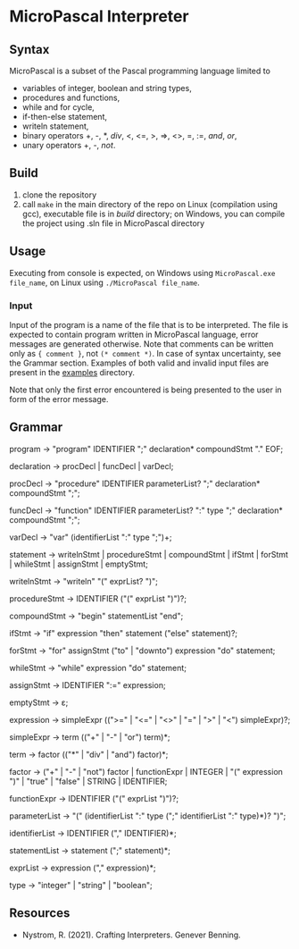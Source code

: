 # MicroPascal Interpreter

## Syntax

MicroPascal is a subset of the Pascal programming language limited to
- variables of integer, boolean and string types,
- procedures and functions,
- while and for cycle,
- if-then-else statement,
- writeln statement,
- binary operators +, -, \*, *div*, <, <=, >, =>, <>, =, :=, *and*, *or*,
- unary operators +, -, *not*.

## Build

1. clone the repository
2. call `make` in the main directory of the repo on Linux (compilation using gcc), executable file is in *build* directory; on Windows, you can compile the project using .sln file in MicroPascal directory

## Usage

Executing from console is expected, on Windows using `MicroPascal.exe file_name`, on Linux using `./MicroPascal file_name`.

### Input

Input of the program is a name of the file that is to be interpreted. The file is expected to contain program written in MicroPascal language, error messages are generated otherwise. Note that comments can be written only as `{ comment }`, not `(* comment *)`. In case of syntax uncertainty, see the Grammar section. Examples of both valid and invalid input files are present in the [examples](./examples) directory.

Note that only the first error encountered is being presented to the user in form of the error message.

## Grammar

program -> "program" IDENTIFIER ";" declaration* compoundStmt "." EOF;

declaration -> procDecl | funcDecl | varDecl;

procDecl -> "procedure" IDENTIFIER parameterList? ";" declaration* compoundStmt ";";

funcDecl -> "function" IDENTIFIER parameterList? ":" type ";" declaration* compoundStmt ";";

varDecl -> "var" (identifierList ":" type ";")+;


statement -> writelnStmt | procedureStmt | compoundStmt | ifStmt | forStmt | whileStmt | assignStmt | emptyStmt;

writelnStmt -> "writeln" "(" exprList? ")";

procedureStmt -> IDENTIFIER ("(" exprList ")")?;

compoundStmt -> "begin" statementList "end";

ifStmt -> "if" expression "then" statement ("else" statement)?;

forStmt -> "for" assignStmt ("to" | "downto") expression "do" statement;

whileStmt -> "while" expression "do" statement;

assignStmt -> IDENTIFIER ":=" expression;

emptyStmt -> ε;


expression -> simpleExpr ((">=" | "<=" | "<>" | "=" | ">" | "<") simpleExpr)?;

simpleExpr -> term (("+" | "-" | "or") term)\*;

term -> factor (("\*" | "div" | "and") factor)\*;

factor -> ("+" | "-" | "not") factor | functionExpr | INTEGER | "(" expression ")" | "true" | "false" | STRING | IDENTIFIER;

functionExpr -> IDENTIFIER ("(" exprList ")")?;


parameterList -> "(" (identifierList ":" type (";" identifierList ":" type)\*)? ")";

identifierList -> IDENTIFIER ("," IDENTIFIER)\*;

statementList -> statement (";" statement)\*;

exprList -> expression ("," expression)\*;


type -> "integer" | "string" | "boolean";

## Resources
- Nystrom, R. (2021). Crafting Interpreters. Genever Benning.
